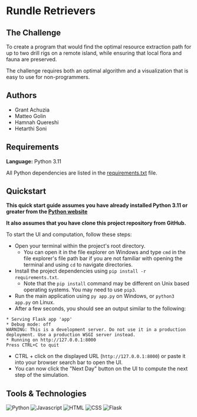 # Rundle Retrievers

## The Challenge

To create a program that would find the optimal resource extraction path for up to two drill rigs on a remote island,
while ensuring that local flora and fauna are preserved.

The challenge requires both an optimal algorithm and a visualization that is easy to use for non-programmers.

## Authors

- Grant Achuzia
- Matteo Golin
- Hamnah Quereshi
- Hetarthi Soni

## Requirements

**Language:** Python 3.11

All Python dependencies are listed in the [requirements.txt](./requirements.txt) file.

## Quickstart

**This quick start guide assumes you have already installed Python 3.11 or greater from the
[Python website](https://www.python.org/downloads/)**

**It also assumes that you have clone this project repository from GitHub.**

To start the UI and computation, follow these steps:

- Open your terminal within the project's root directory.
  - You can open it in the file explorer on Windows and type `cmd` in the file explorer's file path bar if you are not
    familiar with opening the terminal and using `cd` to navigate directories.
- Install the project dependencies using `pip install -r requirements.txt`.
  - Note that the `pip install` command may be different on Unix based operating systems. You may need to use `pip3`.
- Run the main application using `py app.py` on Windows, or `python3 app.py` on Linux.
- After a few seconds, you should see an output similar to the following:

```console
* Serving Flask app 'app'
* Debug mode: off
WARNING: This is a development server. Do not use it in a production deployment. Use a production WSGI server instead.
* Running on http://127.0.0.1:8000
Press CTRL+C to quit
```

- CTRL + click on the displayed URL (`http://127.0.0.1:8000`) or paste it into your browser search bar to open the UI.
- You can now click the "Next Day" button on the UI to compute the next step of the simulation.

## Tools & Technologies

<img alt="Python" src="https://img.shields.io/badge/-Python-ffbc03?&logo=Python&style=for-the-badge" /> <img alt="Javascript" src="https://img.shields.io/badge/Javascript-f7df1e?style=for-the-badge&logo=Javascript&logoColor=black"> <img alt="HTML" src="https://img.shields.io/badge/HTML-F05032?style=for-the-badge&logo=html5&logoColor=white"> <img alt="CSS" src="https://img.shields.io/badge/CSS-46a2f1?style=for-the-badge&logo=css3&logoColor=white"> <img alt="Flask" src="https://img.shields.io/badge/flask-%23000.svg?style=for-the-badge&logo=flask&logoColor=white">
